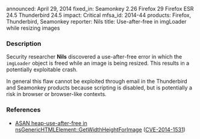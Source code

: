 announced: April 29, 2014
fixed_in: Seamonkey 2.26
          Firefox 29
          Firefox ESR 24.5
          Thunderbird 24.5
impact: Critical
mfsa_id: 2014-44
products: Firefox, Thunderbird, Seamonkey
reporter: Nils
title: Use-after-free in imgLoader while resizing images

<h3>Description</h3>

<p>Security researcher <strong>Nils</strong> discovered a use-after-free error
in which the <code>imgLoader</code> object is freed while an image is being
resized. This results in a potentially exploitable crash.
</p>

<p class="note">In general this flaw cannot be exploited through email in the
Thunderbird and Seamonkey products because scripting is disabled, but is
potentially a risk in browser or browser-like contexts.</p>

<h3>References</h3>

<ul>
  <li><a href="https://bugzilla.mozilla.org/show_bug.cgi?id=987140">
       ASAN heap-use-after-free in
nsGenericHTMLElement::GetWidthHeightForImage</a> (<a href="http://cve.mitre.org/cgi-bin/cvename.cgi?name=CVE-2014-1531" class="ex-ref">CVE-2014-1531</a>)</li>
</ul>



